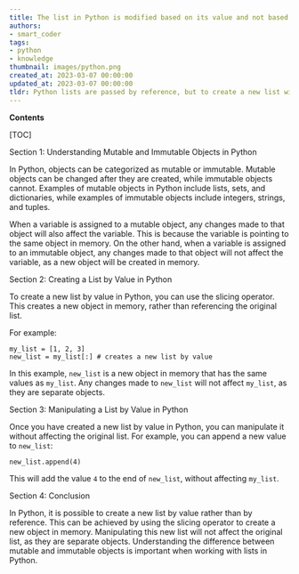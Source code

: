 ```yaml
---
title: The list in Python is modified based on its value and not based on its reference
authors:
- smart_coder
tags:
- python
- knowledge
thumbnail: images/python.png
created_at: 2023-03-07 00:00:00
updated_at: 2023-03-07 00:00:00
tldr: Python lists are passed by reference, but to create a new list with the same values as the original, you can use slicing or the list() constructor.
---
```


**Contents**

[TOC]

Section 1: Understanding Mutable and Immutable Objects in Python

In Python, objects can be categorized as mutable or immutable. Mutable objects can be changed after they are created, while immutable objects cannot. Examples of mutable objects in Python include lists, sets, and dictionaries, while examples of immutable objects include integers, strings, and tuples.

When a variable is assigned to a mutable object, any changes made to that object will also affect the variable. This is because the variable is pointing to the same object in memory. On the other hand, when a variable is assigned to an immutable object, any changes made to that object will not affect the variable, as a new object will be created in memory.

Section 2: Creating a List by Value in Python

To create a new list by value in Python, you can use the slicing operator. This creates a new object in memory, rather than referencing the original list.

For example:

```
my_list = [1, 2, 3]
new_list = my_list[:] # creates a new list by value
```

In this example, `new_list` is a new object in memory that has the same values as `my_list`. Any changes made to `new_list` will not affect `my_list`, as they are separate objects.

Section 3: Manipulating a List by Value in Python

Once you have created a new list by value in Python, you can manipulate it without affecting the original list. For example, you can append a new value to `new_list`:

```
new_list.append(4)
```

This will add the value `4` to the end of `new_list`, without affecting `my_list`.

Section 4: Conclusion

In Python, it is possible to create a new list by value rather than by reference. This can be achieved by using the slicing operator to create a new object in memory. Manipulating this new list will not affect the original list, as they are separate objects. Understanding the difference between mutable and immutable objects is important when working with lists in Python.
